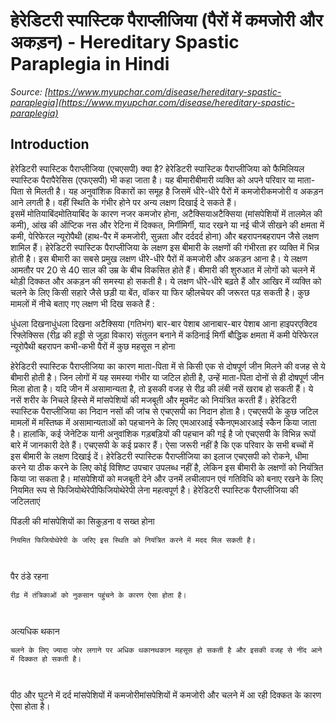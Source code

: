 # हेरेडिटरी स्पास्टिक पैराप्लीजिया (पैरों में कमजोरी और अकड़न) - Hereditary Spastic Paraplegia in Hindi
_Source: [https://www.myupchar.com/disease/hereditary-spastic-paraplegia](https://www.myupchar.com/disease/hereditary-spastic-paraplegia)_

## Introduction
हेरेडिटरी स्पास्टिक पैराप्लीजिया (एचएसपी) क्या है?
हेरेडिटरी स्पास्टिक पैराप्लीजिया को फैमिलियल स्पास्टिक पैरापैरेसिस (एफएसपी) भी कहा जाता है। यह बीमारीबीमारी व्यक्ति को अपने परिवार या माता-पिता से मिलती है। यह अनुवांशिक विकारों का समूह है जिसमें धीरे-धीरे पैरों में कमजोरीकमजोरी व अकड़न आने लगती है।
वहीं स्थिति के गंभीर होने पर अन्य लक्षण दिखाई दे सकते हैं। इसमें मोतियाबिंदमोतियाबिंद के कारण नजर कमजोर होना, अटैक्सियाअटैक्सिया (मांसपेशियों में तालमेल की कमी), आंख की ऑप्टिक नस और रेटिना में दिक्कत, मिर्गीमिर्गी, याद रखने या नई चीजें सीखने की क्षमता में कमी, पेरिफेरल न्यूरोपैथी (हाथ-पैर में कमजोरी, सुन्नता और दर्ददर्द होना) और बहरापनबहरापन जैसे लक्षण शामिल हैं।
हेरेडिटरी स्पास्टिक पैराप्लीजिया के लक्षण
इस बीमारी के लक्षणों की गंभीरता हर व्यक्ति में भिन्न होती है। इस बीमारी का सबसे प्रमुख लक्षण धीरे-धीरे पैरों में कमजोरी और अकड़न आना है। ये लक्षण आमतौर पर 20 से 40 साल की उम्र के बीच विकसित होते हैं।
बीमारी की शुरुआत में लोगों को चलने में थोड़ी दिक्कत और अकड़न की समस्या हो सकती है। ये लक्षण धीरे-धीरे बढ़ते हैं और आखिर में व्यक्ति को चलने के लिए किसी सहारे जैसे छड़ी या बेंत, वॉकर या फिर व्हीलचेयर की जरूरत पड़ सकती है। कुछ मामलों में नीचे बताए गए लक्षण भी दिख सकते हैं :

धुंधला दिखनाधुंधला दिखना
अटैक्सिया (गतिभंग)
बार-बार पेशाब आनाबार-बार पेशाब आना
हाइपरएक्टिव रिफ्लेक्सिस (रीढ़ की हड्डी से जुड़ा विकार)
संतुलन बनाने में कठिनाई
मिर्गी
बौद्धिक क्षमता में कमी
पेरिफेरल न्यूरोपैथी
बहरापन
कभी-कभी पैरों में कुछ महसूस न होना

हेरेडिटरी स्पास्टिक पैराप्लीजिया का कारण
माता-पिता में से किसी एक से दोषपूर्ण जीन मिलने की वजह से ये बीमारी होती है। जिन लोगों में यह समस्या गंभीर या जटिल होती है, उन्हें माता-पिता दोनों से ही दोषपूर्ण जीन मिला होता है।
यदि जीन में असामान्यता है, तो इसकी वजह से रीढ़ की लंबी नसें खराब हो सकती हैं। ये नसें शरीर के निचले हिस्से में मांसपेशियों की मजबूती और मूवमेंट को नियंत्रित करती हैं।
हेरेडिटरी स्पास्टिक पैराप्लीजिया का निदान
नसों की जांच से एचएसपी का निदान होता है। एचएसपी के कुछ जटिल मामलों में मस्तिष्क में असामान्यताओं को पहचानने के लिए एमआरआई स्कैनएमआरआई स्कैन किया जाता है। हालांकि, कई जेनेटिक यानी अनुवांशिक गड़बड़ियों की पहचान की गई है जो एचएसपी के विभिन्न रूपों बारे में जानकारी देते हैं।
एचएसपी के कई प्रकार हैं। ऐसा जरूरी नहीं है कि एक परिवार के सभी बच्चों में इस बीमारी के लक्षण दिखाई दें।
हेरेडिटरी स्पास्टिक पैराप्लीजिया का इलाज
एचएसपी को रोकने, धीमा करने या ठीक करने के लिए कोई विशिष्ट उपचार उपलब्ध नहीं है, लेकिन इस बीमारी के लक्षणों को नियंत्रित किया जा सकता है। मांसपेशियों को मजबूती देने और उनमें लचीलापन एवं गतिविधि को बनाए रखने के लिए नियमित रूप से फिजियोथेरेपीफिजियोथेरेपी लेना महत्वपूर्ण है।
हेरेडिटरी स्पास्टिक पैराप्लीजिया की जटिलताएं

पिंडली की मांसपेशियों का सिकुड़ना व सख्त होना
	नियमित फिजियोथेरेपी के जरिए इस स्थिति को नियंत्रित करने में मदद मिल सकती है।
	 
पैर ठंडे रहना
	रीढ़ में तंत्रिकाओं को नुकसान पहुंचने के कारण ऐसा होता है।
	 
अत्यधिक थकान
	चलने के लिए ज्यादा जोर लगाने पर अधिक थकानथकान महसूस हो सकती है और इसकी वजह से नींद आने में दिक्कत हो सकती है।
	 
पीठ और घुटने में दर्द
मांसपेशियों में कमजोरीमांसपेशियों में कमजोरी और चलने में आ रही दिक्कत के कारण ऐसा होता है।

